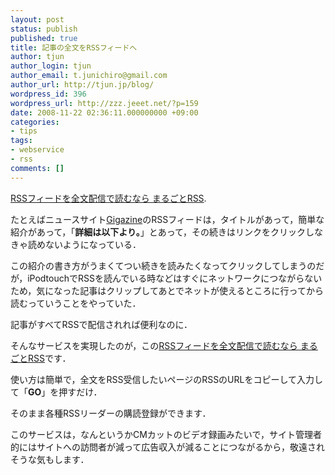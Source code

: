 ```yaml
---
layout: post
status: publish
published: true
title: 記事の全文をRSSフィードへ
author: tjun
author_login: tjun
author_email: t.junichiro@gmail.com
author_url: http://tjun.jp/blog/
wordpress_id: 396
wordpress_url: http://zzz.jeeet.net/?p=159
date: 2008-11-22 02:36:11.000000000 +09:00
categories:
- tips
tags:
- webservice
- rss
comments: []
---
```

<a href="http://mrss.dokoda.jp/">RSSフィードを全文配信で読むなら まるごとRSS</a>.

たとえばニュースサイト<a href="http://gigazine.net/">Gigazine</a>のRSSフィードは，タイトルがあって，簡単な紹介があって，「<strong>詳細は以下より。</strong>」とあって，その続きはリンクをクリックしなきゃ読めないようになっている．

この紹介の書き方がうまくてつい続きを読みたくなってクリックしてしまうのだが，iPodtouchでRSSを読んでいる時などはすぐにネットワークにつながらないため，気になった記事はクリップしてあとでネットが使えるところに行ってから読むっていうことをやっていた．

記事がすべてRSSで配信されれば便利なのに．

そんなサービスを実現したのが，この<a href="http://mrss.dokoda.jp/">RSSフィードを全文配信で読むなら まるごとRSS</a>です．


使い方は簡単で，全文をRSS受信したいページのRSSのURLをコピーして入力して「<strong>GO</strong>」を押すだけ．

そのまま各種RSSリーダーの購読登録ができます．


このサービスは，なんというかCMカットのビデオ録画みたいで，サイト管理者的にはサイトへの訪問者が減って広告収入が減ることにつながるから，敬遠されそうな気もします．
